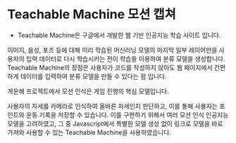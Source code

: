 

# Teachable Machine 모션 캡쳐

- Teachable Machine은 구글에서 개발한 웹 기반 인공지능 학습 사이트 입니다.


이미지, 음성, 포즈 등에 대해 미리 학습된 머신러닝 모델의 마지막 일부 레이어만을 사용자의 입력 데이터로 다시 학습시키는 전이 학습을 이용하여 분류 모델을 생성합니다. Teachable Machine의 장점은 사용자가 코드를 작성하지 않아도 웹 페이지에서 간편하게 데이터를 입력하여 분류 모델을 만들 수 있다는 점 입니다.

게운해 프로젝트에서 모션 인식은 게임 진행의 핵심 모델입니다.


사용자의 자세를 카메라로 인식하여 올바른 자세인지 판단하고, 이를 통해 사용자는 포인트와 운동 기록을 저장할 수 있습니다. 이를 구현하기 위해서 여러 모션 인식 인공지능 모델을 고려하였고, 그 중 Javascript에서 특별한 모델 생성 없이 링크로 모델을 바로 가져와 사용할 수 있는 Teachable Machine을 사용하였습니다.
